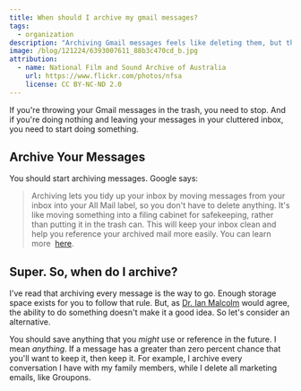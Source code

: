 ```yaml
---
title: When should I archive my gmail messages?
tags:
  - organization
description: "Archiving Gmail messages feels like deleting them, but they'll be around if you need them in the future."
image: /blog/121224/6393007611_88b3c470cd_b.jpg
attribution:
  - name: National Film and Sound Archive of Australia
    url: https://www.flickr.com/photos/nfsa
    license: CC BY-NC-ND 2.0
---
```


If you're throwing your Gmail messages in the trash, you need to stop. And if you're doing nothing and leaving your messages in your cluttered inbox, you need to start doing something.

## Archive Your Messages

You should start archiving messages. Google says:

> Archiving lets you tidy up your inbox by moving messages from your inbox into your All Mail label, so you don't have to delete anything. It's like moving something into a filing cabinet for safekeeping, rather than putting it in the trash can. This will keep your inbox clean and help you reference your archived mail more easily. You can learn more  [here](http://support.google.com/mail/bin/answer.py?hl=en&answer=2660497&rd=2).

## Super. So, when do I archive?

I've read that archiving every message is the way to go. Enough storage space exists for you to follow that rule. But, as [Dr. Ian Malcolm](https://en.wikipedia.org/wiki/List_of_Jurassic_Park_characters#Dr._Ian_Malcolm) would agree, the ability to do something doesn't make it a good idea. So let's consider an alternative.

You should save anything that you _might_ use or reference in the future. I mean _anything_. If a message has a greater than zero percent chance that you'll want to keep it, then keep it. For example, I archive every conversation I have with my family members, while I delete all marketing emails, like Groupons.

